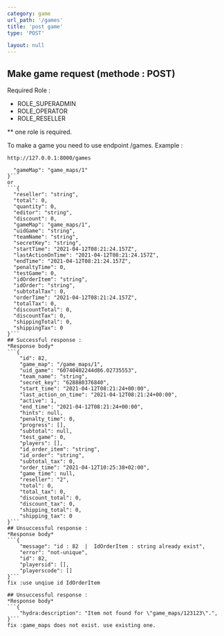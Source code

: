 ```yaml
---
category: game
url_path: '/games'
title: 'post game'
type: 'POST'

layout: null
---
```

## Make game request (methode : POST)
Required Role :
* ROLE_SUPERADMIN
* ROLE_OPERATOR
* ROLE_RESELLER

** one role is required.

To make a game you need to use endpoint /games.
Example :
```
http://127.0.0.1:8000/games
```
```{
  "gameMap": "game_maps/1"
}```
or 
```{
  "reseller": "string",
  "total": 0,
  "quantity": 0,
  "editor": "string",
  "discount": 0,
  "gameMap": "game_maps/1",
  "uidGame": "string",
  "teamName": "string",
  "secretKey": "string",
  "startTime": "2021-04-12T08:21:24.157Z",
  "lastActionOnTime": "2021-04-12T08:21:24.157Z",
  "endTime": "2021-04-12T08:21:24.157Z",
  "penaltyTime": 0,
  "testGame": 0,
  "idOrderItem": "string",
  "idOrder": "string",
  "subtotalTax": 0,
  "orderTime": "2021-04-12T08:21:24.157Z",
  "totalTax": 0,
  "discountTotal": 0,
  "discountTax": 0,
  "shippingTotal": 0,
  "shippingTax": 0
}```
## Successful response :
*Response body*
```{
    "id": 82,
    "game_map": "/game_maps/1",
    "uid_game": "60740402244d86.02735553",
    "team_name": "string",
    "secret_key": "628880376840",
    "start_time": "2021-04-12T08:21:24+00:00",
    "last_action_on_time": "2021-04-12T08:21:24+00:00",
    "active": 1,
    "end_time": "2021-04-12T08:21:24+00:00",
    "hints": null,
    "penalty_time": 0,
    "progress": [],
    "subtotal": null,
    "test_game": 0,
    "players": [],
    "id_order_item": "string",
    "id_order": "string",
    "subtotal_tax": 0,
    "order_time": "2021-04-12T10:25:38+02:00",
    "game_time": null,
    "reseller": "2",
    "total": 0,
    "total_tax": 0,
    "discount_total": 0,
    "discount_tax": 0,
    "shipping_total": 0,
    "shipping_tax": 0
}```
## Unsuccessful response :
*Response body*
```{
    "message": "id : 82  |  IdOrderItem : string already exist",
    "error": "not-unique",
    "id": 82,
    "playersid": [],
    "playerscode": []
}```
fix :use unqiue id IdOrderItem

## Unsuccessful response :
*Response body*
```{
    "hydra:description": "Item not found for \"game_maps/123123\".",
}```
fix :game_maps does not exist. use existing one.